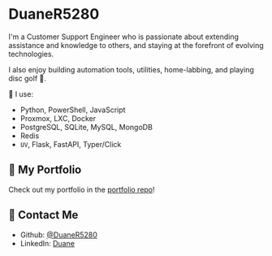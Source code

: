 # DuaneR5280

I'm a Customer Support Engineer who is passionate about extending assistance and knowledge to others, and staying at the forefront of evolving technologies.

I also enjoy building automation tools, utilities, home-labbing, and playing disc golf 🥏.

🔨 I use:
- Python, PowerShell, JavaScript
- Proxmox, LXC, Docker
- PostgreSQL, SQLite, MySQL, MongoDB
- Redis
- `UV`, Flask, FastAPI, Typer/Click

## 💼 My Portfolio

Check out my portfolio in the [portfolio repo](https://github.com/DuaneR5280/portfolio)!

## 📩 Contact Me

- Github: [@DuaneR5280](https://github.com/DuaneR5280)
- LinkedIn: [Duane](https://www.linkedin.com/in/duanerodarte)
